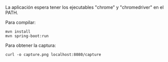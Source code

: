 La aplicación espera tener los ejecutables "chrome" y "chromedriver" en el PATH.

Para compilar:

    mvn install
    mvn spring-boot:run

Para obtener la captura:

    curl -o capture.png localhost:8080/capture

